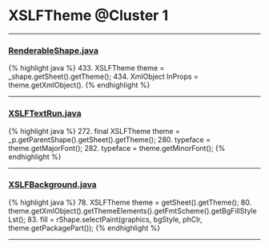 # XSLFTheme @Cluster 1

***

### [RenderableShape.java](https://searchcode.com/codesearch/view/97406799/)
{% highlight java %}
433. XSLFTheme theme = _shape.getSheet().getTheme();
434. XmlObject lnProps = theme.getXmlObject().
{% endhighlight %}

***

### [XSLFTextRun.java](https://searchcode.com/codesearch/view/97406808/)
{% highlight java %}
272. final XSLFTheme theme = _p.getParentShape().getSheet().getTheme();
280.                 typeface = theme.getMajorFont();
282.                 typeface = theme.getMinorFont();
{% endhighlight %}

***

### [XSLFBackground.java](https://searchcode.com/codesearch/view/97406821/)
{% highlight java %}
78. XSLFTheme theme = getSheet().getTheme();
80.         theme.getXmlObject().getThemeElements().getFmtScheme().getBgFillStyleLst();
83. fill = rShape.selectPaint(graphics, bgStyle, phClr, theme.getPackagePart());
{% endhighlight %}

***

